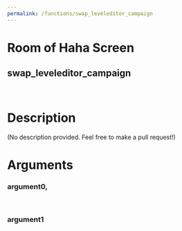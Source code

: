 ```yaml
---
permalink: /functions/swap_leveleditor_campaign
---
```

# Room of Haha Screen  
## swap_leveleditor_campaign  
&nbsp;  
# Description  
(No description provided. Feel free to make a pull request!) 
&nbsp;  
# Arguments
### argument0, 

&nbsp;  
### argument1

&nbsp;  


